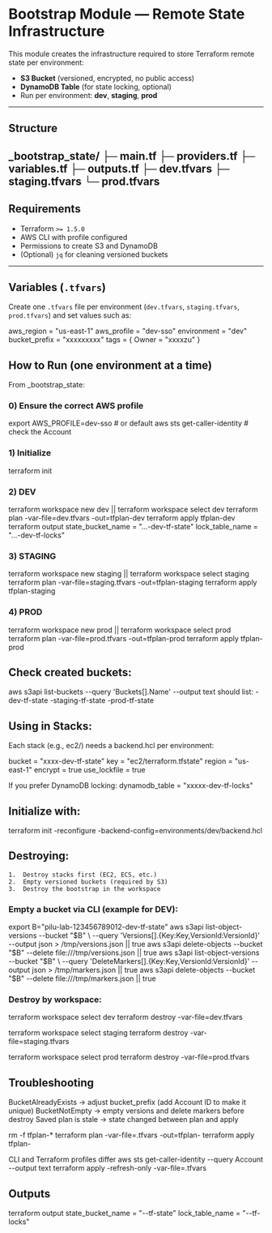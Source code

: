 # Bootstrap Module — Remote State Infrastructure

This module creates the infrastructure required to store Terraform remote state per environment:

- **S3 Bucket** (versioned, encrypted, no public access)
- **DynamoDB Table** (for state locking, optional)
- Run per environment: **dev**, **staging**, **prod**

---

## Structure

_bootstrap_state/
├─ main.tf
├─ providers.tf
├─ variables.tf
├─ outputs.tf
├─ dev.tfvars
├─ staging.tfvars
└─ prod.tfvars
---

## Requirements

- Terraform `>= 1.5.0`  
- AWS CLI with profile configured  
- Permissions to create S3 and DynamoDB  
- (Optional) `jq` for cleaning versioned buckets  

---

## Variables (`.tfvars`)

Create one `.tfvars` file per environment (`dev.tfvars`, `staging.tfvars`, `prod.tfvars`) and set values such as:

aws_region    = "us-east-1"
aws_profile   = "dev-sso"
environment   = "dev"
bucket_prefix = "xxxxxxxxx"
tags = { Owner = "xxxxzu" }

## How to Run (one environment at a time)
From _bootstrap_state:

### 0) Ensure the correct AWS profile
export AWS_PROFILE=dev-sso    # or default
aws sts get-caller-identity   # check the Account

### 1) Initialize
terraform init

### 2) DEV
terraform workspace new dev || terraform workspace select dev
terraform plan  -var-file=dev.tfvars -out=tfplan-dev
terraform apply tfplan-dev
terraform output
state_bucket_name = "...-dev-tf-state"
lock_table_name   = "...-dev-tf-locks"

### 3) STAGING
terraform workspace new staging || terraform workspace select staging
terraform plan  -var-file=staging.tfvars -out=tfplan-staging
terraform apply tfplan-staging

### 4) PROD
terraform workspace new prod || terraform workspace select prod
terraform plan  -var-file=prod.tfvars -out=tfplan-prod
terraform apply tfplan-prod

## Check created buckets:

aws s3api list-buckets --query 'Buckets[].Name' --output text
should list: <prefix>-dev-tf-state <prefix>-staging-tf-state <prefix>-prod-tf-state

## Using in Stacks:
Each stack (e.g., ec2/) needs a backend.hcl per environment:

bucket       = "xxxx-dev-tf-state"
key          = "ec2/terraform.tfstate"
region       = "us-east-1"
encrypt      = true
use_lockfile = true

If you prefer DynamoDB locking:
dynamodb_table = "xxxxx-dev-tf-locks"

## Initialize with:
terraform init -reconfigure -backend-config=environments/dev/backend.hcl

## Destroying:
	1.	Destroy stacks first (EC2, ECS, etc.)
	2.	Empty versioned buckets (required by S3)
	3.	Destroy the bootstrap in the workspace

### Empty a bucket via CLI (example for DEV):

export B="pilu-lab-123456789012-dev-tf-state"
aws s3api list-object-versions --bucket "$B" \
  --query 'Versions[].{Key:Key,VersionId:VersionId}' --output json > /tmp/versions.json || true
aws s3api delete-objects --bucket "$B" --delete file:///tmp/versions.json || true
aws s3api list-object-versions --bucket "$B" \
  --query 'DeleteMarkers[].{Key:Key,VersionId:VersionId}' --output json > /tmp/markers.json || true
aws s3api delete-objects --bucket "$B" --delete file:///tmp/markers.json || true

### Destroy by workspace:

terraform workspace select dev
terraform destroy -var-file=dev.tfvars

terraform workspace select staging
terraform destroy -var-file=staging.tfvars

terraform workspace select prod
terraform destroy -var-file=prod.tfvars

## Troubleshooting
BucketAlreadyExists → adjust bucket_prefix (add Account ID to make it unique)
BucketNotEmpty → empty versions and delete markers before destroy
Saved plan is stale → state changed between plan and apply

rm -f tfplan-*
terraform plan  -var-file=<env>.tfvars -out=tfplan-<env>
terraform apply tfplan-<env>

CLI and Terraform profiles differ
aws sts get-caller-identity --query Account --output text
terraform apply -refresh-only -var-file=<env>.tfvars

## Outputs

terraform output
state_bucket_name = "<prefix>-<env>-tf-state"
lock_table_name   = "<prefix>-<env>-tf-locks"
